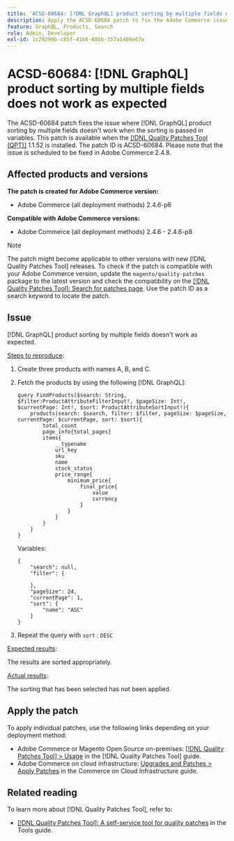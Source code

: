 ```yaml
---
title: 'ACSD-60684: [!DNL GraphQL] product sorting by multiple fields does not work as expected'
description: Apply the ACSD-60684 patch to fix the Adobe Commerce issue where [!DNL GraphQL] product sorting by multiple fields doesn't work when the sorting is passed in variables.
feature: GraphQL, Products, Search
role: Admin, Developer
exl-id: 1c29299b-c85f-4166-886b-357a1486e67e
---
```

# ACSD-60684: [!DNL GraphQL] product sorting by multiple fields does not work as expected

The ACSD-60684 patch fixes the issue where [!DNL GraphQL] product sorting by multiple fields doesn't work when the sorting is passed in variables. This patch is available when the [[!DNL Quality Patches Tool (QPT)]](/help/tools/quality-patches-tool/quality-patches-tool-to-self-serve-quality-patches.md)  1.1.52 is installed. The patch ID is ACSD-60684. Please note that the issue is scheduled to be fixed in Adobe Commerce 2.4.8.

## Affected products and versions

**The patch is created for Adobe Commerce version:**

* Adobe Commerce (all deployment methods) 2.4.6-p6

**Compatible with Adobe Commerce versions:**

* Adobe Commerce (all deployment methods) 2.4.6 - 2.4.6-p8

>[!NOTE]
>
>The patch might become applicable to other versions with new [!DNL Quality Patches Tool] releases. To check if the patch is compatible with your Adobe Commerce version, update the `magento/quality-patches` package to the latest version and check the compatibility on the [[!DNL Quality Patches Tool]: Search for patches page](https://experienceleague.adobe.com/tools/commerce-quality-patches/index.html). Use the patch ID as a search keyword to locate the patch.

## Issue

[!DNL GraphQL] product sorting by multiple fields doesn't work as expected.

<u>Steps to reproduce</u>:

1. Create three products with names A, B, and C.   
1. Fetch the products by using the following [!DNL GraphQL]:

    ```
    query FindProducts($search: String, $filter:ProductAttributeFilterInput!, $pageSize: Int!, $currentPage: Int!, $sort: ProductAttributeSortInput!){
        products(search: $search, filter: $filter, pageSize: $pageSize, currentPage: $currentPage, sort: $sort){
            total_count
            page_info{total_pages}
            items{
                __typename
                url_key
                sku
                name
                stock_status
                price_range{
                    minimum_price{
                        final_price{
                            value
                            currency
                        }
                    }
                }
            }
        }
    } 
    ```

    Variables:

    ```
    {
        "search": null,
        "filter": {
        
        },
        "pageSize": 24,
        "currentPage": 1,
        "sort": {
            "name": "ASC"
        }
    }  
    ```

1. Repeat the query with `sort` : `DESC`

<u>Expected results</u>:

The results are sorted appropriately.

<u>Actual results</u>:

The sorting that has been selected has not been applied.

## Apply the patch

To apply individual patches, use the following links depending on your deployment method:

* Adobe Commerce or Magento Open Source on-premises: [[!DNL Quality Patches Tool] > Usage](/help/tools/quality-patches-tool/usage.md) in the [!DNL Quality Patches Tool] guide.
* Adobe Commerce on cloud infrastructure: [Upgrades and Patches > Apply Patches](https://experienceleague.adobe.com/docs/commerce-cloud-service/user-guide/develop/upgrade/apply-patches.html) in the Commerce on Cloud Infrastructure guide.

## Related reading

To learn more about [!DNL Quality Patches Tool], refer to:

* [[!DNL Quality Patches Tool]: A self-service tool for quality patches](/help/tools/quality-patches-tool/quality-patches-tool-to-self-serve-quality-patches.md) in the Tools guide.
